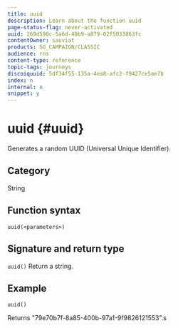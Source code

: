 ```yaml
---
title: uuid
description: Learn about the function uuid
page-status-flag: never-activated
uuid: 269d590c-5a6d-40b9-a879-02f5033863fc
contentOwner: sauviat
products: SG_CAMPAIGN/CLASSIC
audience: rns
content-type: reference
topic-tags: journeys
discoiquuid: 5df34f55-135a-4ea8-afc2-f9427ce5ae7b
index: n
internal: n
snippet: y
---
```


# uuid {#uuid}

Generates a random UUID (Universal Unique Identifier).

## Category

String

## Function syntax

`uuid(<parameters>)`

## Signature and return type

`uuid()`
Return a string.

## Example

`uuid()`

Returns "79e70b7f-8a85-400b-97a1-9f9826121553".s
